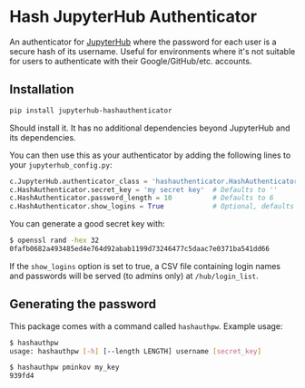 # Hash JupyterHub Authenticator

An authenticator for [JupyterHub](https://jupyterhub.readthedocs.io/en/latest/) where the password for each user is a secure hash of its username. Useful for environments where it's not suitable for users to authenticate with their Google/GitHub/etc. accounts.

## Installation

```bash
pip install jupyterhub-hashauthenticator
```

Should install it. It has no additional dependencies beyond JupyterHub and its dependencies.

You can then use this as your authenticator by adding the following lines to your `jupyterhub_config.py`:

```python
c.JupyterHub.authenticator_class = 'hashauthenticator.HashAuthenticator'
c.HashAuthenticator.secret_key = 'my secret key'  # Defaults to ''
c.HashAuthenticator.password_length = 10          # Defaults to 6
c.HashAuthenticator.show_logins = True            # Optional, defaults to False
```

You can generate a good secret key with:
```bash
$ openssl rand -hex 32
0fafb0682a493485ed4e764d92abab1199d73246477c5daac7e0371ba541dd66
```

If the `show_logins` option is set to true, a CSV file containing login names and passwords will be served (to admins only) at `/hub/login_list`.

## Generating the password

This package comes with a command called `hashauthpw`. Example usage:

```bash
$ hashauthpw
usage: hashauthpw [-h] [--length LENGTH] username [secret_key]

$ hashauthpw pminkov my_key
939fd4
```
